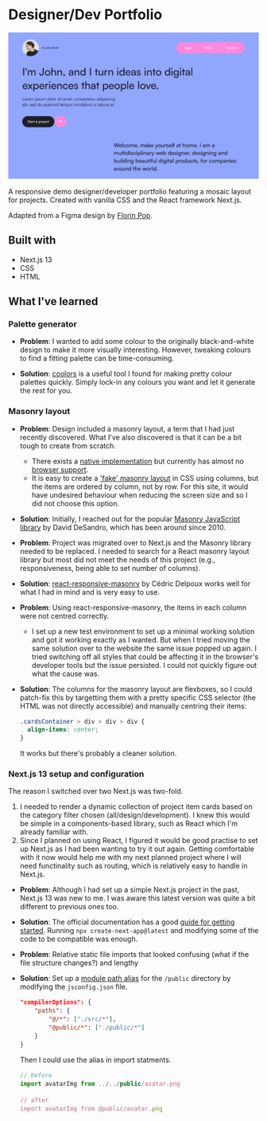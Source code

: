 # Designer/Dev Portfolio

![](./public/screenshot.png)

A responsive demo designer/developer portfolio featuring a mosaic layout for projects. Created with vanilla CSS and the React framework Next.js.

Adapted from a Figma design by [Florin Pop](https://www.florin-pop.com/).

## Built with

- Next.js 13
- CSS
- HTML

## What I've learned

### Palette generator

- **Problem**:
  I wanted to add some colour to the originally black-and-white design to make it more visually interesting. However, tweaking colours to find a fitting palette can be time-consuming.

- **Solution**: [coolors](https://coolors.co/) is a useful tool I found for making pretty colour palettes quickly. Simply lock-in any colours you want and let it generate the rest for you.

### Masonry layout

- **Problem**: Design included a masonry layout, a term that I had just recently discovered. What I've also discovered is that it can be a bit tough to create from scratch.
  - There exists a [native implementation](https://developer.mozilla.org/en-US/docs/Web/CSS/CSS_grid_layout/Masonry_layout) but currently has almost no [browser support](https://caniuse.com/?search=masonry).
  - It is easy to create a ['fake' masonry layout](https://css-irl.info/masonry-in-css/) in CSS using columns, but the items are ordered by column, not by row. For this site, it would have undesired behaviour when reducing the screen size and so I did not choose this option.
- **Solution**: Initially, I reached out for the popular [Masonry JavaScript library](https://masonry.desandro.com/) by David DeSandro, which has been around since 2010.

- **Problem**: Project was migrated over to Next.js and the Masonry library needed to be replaced. I needed to search for a React masonry layout library but most did not meet the needs of this project (e.g., responsiveness, being able to set number of columns).
- **Solution**: [react-responsive-masonry](https://www.npmjs.com/package/react-responsive-masonry) by Cédric Delpoux works well for what I had in mind and is very easy to use.

- **Problem**: Using react-responsive-masonry, the items in each column were not centred correctly.
  - I set up a new test environment to set up a minimal working solution and got it working exactly as I wanted. But when I tried moving the same solution over to the website the same issue popped up again. I tried switching off all styles that could be affecting it in the browser's developer tools but the issue persisted. I could not quickly figure out what the cause was.
- **Solution**: The columns for the masonry layout are flexboxes, so I could patch-fix this by targetting them with a pretty specific CSS selector (the HTML was not directly accessible) and manually centring their items:
  ```css
  .cardsContainer > div > div > div {
    align-items: center;
  }
  ```
  It works but there's probably a cleaner solution.

### Next.js 13 setup and configuration

The reason I switched over two Next.js was two-fold.

1. I needed to render a dynamic collection of project item cards based on the category filter chosen (all/design/development). I knew this would be simple in a components-based library, such as React which I'm already familiar with.
2. Since I planned on using React, I figured it would be good practise to set up Next.js as I had been wanting to try it out again. Getting comfortable with it now would help me with my next planned project where I will need functinality such as routing, which is relatively easy to handle in Next.js.

- **Problem**: Although I had set up a simple Next.js project in the past, Next.js 13 was new to me. I was aware this latest version was quite a bit different to previous ones too.
- **Solution**: The official documentation has a good [guide for getting started](https://nextjs.org/docs/getting-started/installation). Running `npx create-next-app@latest` and modifying some of the code to be compatible was enough.

- **Problem**: Relative static file imports that looked confusing (what if the file structure changes?) and lengthy
- **Solution**: Set up a [module path alias](https://nextjs.org/docs/app/building-your-application/configuring/absolute-imports-and-module-aliases) for the `/public` directory by modifying the `jsconfig.json` file.

  ```json
  "compilerOptions": {
      "paths": {
          "@/*": ["./src/*"],
          "@public/*": ["./public/*"]
      }
  }
  ```

  Then I could use the alias in import statments.

  ```javascript
  // before
  import avatarImg from ../../public/avatar.png

  // after
  import avatarImg from @public/avatar.png
  ```
